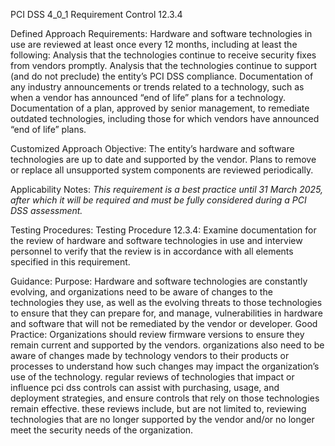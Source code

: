 PCI DSS 4_0_1 Requirement Control 12.3.4

Defined Approach Requirements:
Hardware and software technologies in use are reviewed at least once every 12 months, including at least the following: Analysis that the technologies continue to receive security fixes from vendors promptly. Analysis that the technologies continue to support (and do not preclude) the entity’s PCI DSS compliance. Documentation of any industry announcements or trends related to a technology, such as when a vendor has announced “end of life” plans for a technology. Documentation of a plan, approved by senior management, to remediate outdated technologies, including those for which vendors have announced “end of life” plans.

Customized Approach Objective:
The entity’s hardware and software technologies are up to date and supported by the vendor. Plans to remove or replace all unsupported system components are reviewed periodically.

Applicability Notes:
_This requirement is a best practice until 31 March_ _2025, after which it will be required and must be_ _fully considered during a PCI DSS assessment._

Testing Procedures:
Testing Procedure 12.3.4: Examine documentation for the review of hardware and software technologies in use and interview personnel to verify that the review is in accordance with all elements specified in this requirement.

Guidance:
Purpose: Hardware and software technologies are constantly evolving, and organizations need to be aware of changes to the technologies they use, as well as the evolving threats to those technologies to ensure that they can prepare for, and manage, vulnerabilities in hardware and software that will not be remediated by the vendor or developer. Good Practice: Organizations should review firmware versions to ensure they remain current and supported by the vendors. organizations also need to be aware of changes made by technology vendors to their products or processes to understand how such changes may impact the organization’s use of the technology. regular reviews of technologies that impact or influence pci dss controls can assist with purchasing, usage, and deployment strategies, and ensure controls that rely on those technologies remain effective. these reviews include, but are not limited to, reviewing technologies that are no longer supported by the vendor and/or no longer meet the security needs of the organization.